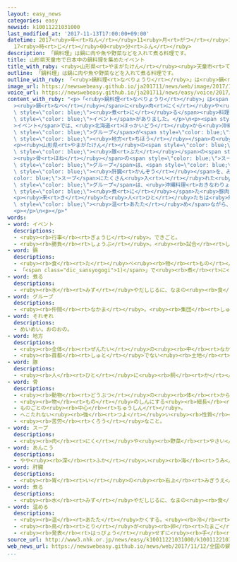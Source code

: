 ```yaml
---
layout: easy_news
categories: easy
newsid: k10011221031000
last_modified_at: '2017-11-13T17:00:00+09:00'
datetime: 2017<ruby>年<rt>ねん</rt></ruby>11<ruby>月<rt>がつ</rt></ruby>13<ruby>日<rt>にち</rt></ruby>
  17<ruby>時<rt>じ</rt></ruby>00<ruby>分<rt>ふん</rt></ruby>
description: 「鍋料理」は鍋に肉や魚や野菜などを入れて煮る料理です。
title: 山形県天童市で日本中の鍋料理を集めたイベント
title_with_ruby: <ruby>山形県<rt>やまがたけん</rt></ruby><ruby>天童市<rt>てんどうし</rt></ruby>で<ruby>日本中<rt>にほんじゅう</rt></ruby>の<ruby>鍋料理<rt>なべりょうり</rt></ruby>を<ruby>集<rt>あつ</rt></ruby>めたイベント
outline: 「鍋料理」は鍋に肉や魚や野菜などを入れて煮る料理です。
outline_with_ruby: 「<ruby>鍋料理<rt>なべりょうり</rt></ruby>」は<ruby>鍋<rt>なべ</rt></ruby>に<ruby>肉<rt>にく</rt></ruby>や<ruby>魚<rt>さかな</rt></ruby>や<ruby>野菜<rt>やさい</rt></ruby>などを<ruby>入<rt>い</rt></ruby>れて<ruby>煮<rt>に</rt></ruby>る<ruby>料理<rt>りょうり</rt></ruby>です。
image_url: https://newswebeasy.github.io/ja201711/news/web/image/2017/11/12/K10011221031_1711121737_1711121739_01_02.jpg
voice_url: https://newswebeasy.github.io/ja201711/news/easy/voice/2017/11/13/k10011221031000.mp3
content_with_ruby: "<p>「<ruby>鍋料理<rt>なべりょうり</rt></ruby>」は<span style=\"color: blue;\"\
  ><ruby>鍋<rt>なべ</rt></ruby></span>に<ruby>肉<rt>にく</rt></ruby>や<ruby>魚<rt>さかな</rt></ruby>や<ruby>野菜<rt>やさい</rt></ruby>などを<ruby>入<rt>い</rt></ruby>れて<span\
  \ style=\"color: blue;\"><ruby>煮<rt>に</rt></ruby>る</span><ruby>料理<rt>りょうり</rt></ruby>です。１２<ruby>日<rt>にち</rt></ruby>、<ruby>山形県<rt>やまがたけん</rt></ruby><ruby>天童市<rt>てんどうし</rt></ruby>で<ruby>日本中<rt>にほんじゅう</rt></ruby>の<ruby>鍋料理<rt>なべりょうり</rt></ruby>を<ruby>集<rt>あつ</rt></ruby>めた<span\
  \ style=\"color: blue;\">イベント</span>がありました。</p>\n<p><span style=\"color: blue;\"\
  >イベント</span>では、<ruby>北海道<rt>ほっかいどう</rt></ruby>から<ruby>沖縄県<rt>おきなわけん</rt></ruby>までの４８の<span\
  \ style=\"color: blue;\">グループ</span>が<span style=\"color: blue;\">それぞれ</span>の<span\
  \ style=\"color: blue;\"><ruby>地方<rt>ちほう</rt></ruby></span>の<ruby>鍋料理<rt>なべりょうり</rt></ruby>を<ruby>作<rt>つく</rt></ruby>って<ruby>売<rt>う</rt></ruby>りました。</p>\n\
  <p><ruby>山形県<rt>やまがたけん</rt></ruby>の<span style=\"color: blue;\">グループ</span>が<ruby>作<rt>つく</rt></ruby>った<ruby>鍋料理<rt>なべりょうり</rt></ruby>にはたくさんの<ruby>人<rt>ひと</rt></ruby>が<ruby>並<rt>なら</rt></ruby>びました。<ruby>山形県<rt>やまがたけん</rt></ruby>で<ruby>昔<rt>むかし</rt></ruby>から<ruby>作<rt>つく</rt></ruby>っている<ruby>野菜<rt>やさい</rt></ruby>を、<span\
  \ style=\"color: blue;\"><ruby>豚<rt>ぶた</rt></ruby></span>の<span style=\"color: blue;\"\
  ><ruby>骨<rt>ほね</rt></ruby></span>の<span style=\"color: blue;\">スープ</span>に<ruby>入<rt>い</rt></ruby>れています。<ruby>宮城県<rt>みやぎけん</rt></ruby>の<span\
  \ style=\"color: blue;\">グループ</span>は、<span style=\"color: blue;\">あんこう</span>という<ruby>魚<rt>さかな</rt></ruby>の<span\
  \ style=\"color: blue;\"><ruby>肝臓<rt>かんぞう</rt></ruby></span>を、みその<span style=\"\
  color: blue;\">スープ</span>にたくさん<ruby>入<rt>い</rt></ruby>れた<ruby>鍋料理<rt>なべりょうり</rt></ruby>を<ruby>作<rt>つく</rt></ruby>りました。<ruby>沖縄県<rt>おきなわけん</rt></ruby>の<span\
  \ style=\"color: blue;\">グループ</span>は、<ruby>沖縄料理<rt>おきなわりょうり</rt></ruby>でよく<ruby>使<rt>つか</rt></ruby>う<span\
  \ style=\"color: blue;\"><ruby>煮<rt>に</rt></ruby></span>た<ruby>豚肉<rt>ぶたにく</rt></ruby>を<ruby>入<rt>い</rt></ruby>れた<ruby>鍋料理<rt>なべりょうり</rt></ruby>を<ruby>売<rt>う</rt></ruby>りました。</p>\n\
  <p><ruby>来<rt>き</rt></ruby>た<ruby>人<rt>ひと</rt></ruby>たちは<ruby>熱<rt>あつ</rt></ruby>い<ruby>鍋料理<rt>なべりょうり</rt></ruby>で<ruby>体<rt>からだ</rt></ruby>を<span\
  \ style=\"color: blue;\"><ruby>温<rt>あたた</rt></ruby>め</span>ながら、「いろいろな<ruby>所<rt>ところ</rt></ruby>の<ruby>鍋料理<rt>なべりょうり</rt></ruby>を<ruby>食<rt>た</rt></ruby>べることができてうれしいです」などと<ruby>話<rt>はな</rt></ruby>していました。</p>\n\
  <p></p>\n<p></p>"
words:
- word: イベント
  descriptions:
  - <ruby><rb>行事</rb><rt>ぎょうじ</rt></ruby>。できごと。
  - <ruby><rb>勝負</rb><rt>しょうぶ</rt></ruby>。<ruby><rb>試合</rb><rt>しあい</rt></ruby>。
- word: 鍋
  descriptions:
  - <ruby><rb>食</rb><rt>た</rt></ruby>べ<ruby><rb>物</rb><rt>もの</rt></ruby>を<ruby><rb>煮</rb><rt>に</rt></ruby>るのに<ruby><rb>使</rb><rt>つか</rt></ruby>う<ruby><rb>道具</rb><rt>どうぐ</rt></ruby>。
  - 「<span class="dic_sansyogogi">1)</span>」で<ruby><rb>煮</rb><rt>に</rt></ruby>ながら<ruby><rb>食</rb><rt>た</rt></ruby>べる<ruby><rb>料理</rb><rt>りょうり</rt></ruby>。
- word: 煮る
  descriptions:
  - <ruby><rb>水</rb><rt>みず</rt></ruby>やだしじるに、なまの<ruby><rb>食</rb><rt>た</rt></ruby>べ<ruby><rb>物</rb><rt>もの</rt></ruby>を<ruby><rb>入</rb><rt>い</rt></ruby>れ、<ruby><rb>熱</rb><rt>ねつ</rt></ruby>を<ruby><rb>加</rb><rt>くわ</rt></ruby>えて<ruby><rb>食</rb><rt>た</rt></ruby>べられるようにする。
- word: グループ
  descriptions:
  - <ruby><rb>仲間</rb><rt>なかま</rt></ruby>。<ruby><rb>集団</rb><rt>しゅうだん</rt></ruby>。
- word: それぞれ
  descriptions:
  - めいめい。おのおの。
- word: 地方
  descriptions:
  - <ruby><rb>全体</rb><rt>ぜんたい</rt></ruby>の<ruby><rb>中</rb><rt>なか</rt></ruby>で、ある<ruby><rb>区切</rb><rt>くぎ</rt></ruby>られた<ruby><rb>土地</rb><rt>とち</rt></ruby>。
  - <ruby><rb>首都</rb><rt>しゅと</rt></ruby>でない<ruby><rb>土地</rb><rt>とち</rt></ruby>。いなか。
- word: 豚
  descriptions:
  - <ruby><rb>人</rb><rt>ひと</rt></ruby>に<ruby><rb>飼</rb><rt>か</rt></ruby>われているけもの。ずんぐり<ruby><rb>太</rb><rt>ふと</rt></ruby>っている。<ruby><rb>肉</rb><rt>にく</rt></ruby>は<ruby><rb>食</rb><rt>た</rt></ruby>べられ、<ruby><rb>皮</rb><rt>かわ</rt></ruby>も<ruby><rb>使</rb><rt>つか</rt></ruby>われる。
- word: 骨
  descriptions:
  - <ruby><rb>動物</rb><rt>どうぶつ</rt></ruby>の<ruby><rb>体</rb><rt>からだ</rt></ruby>の<ruby><rb>中</rb><rt>なか</rt></ruby>にあって、<ruby><rb>体</rb><rt>からだ</rt></ruby>を<ruby><rb>支</rb><rt>ささ</rt></ruby>えているかたいもの。
  - <ruby><rb>物</rb><rt>もの</rt></ruby>のしんにする<ruby><rb>細長</rb><rt>ほそなが</rt></ruby>い<ruby><rb>竹</rb><rt>たけ</rt></ruby>や<ruby><rb>金属</rb><rt>きんぞく</rt></ruby>。
  - ものごとの<ruby><rb>中心</rb><rt>ちゅうしん</rt></ruby>。
  - へこたれない<ruby><rb>強</rb><rt>つよ</rt></ruby>い<ruby><rb>性質</rb><rt>せいしつ</rt></ruby>。
  - <ruby><rb>苦労</rb><rt>くろう</rt></ruby>なこと。
- word: スープ
  descriptions:
  - <ruby><rb>肉</rb><rt>にく</rt></ruby>や<ruby><rb>野菜</rb><rt>やさい</rt></ruby>を<ruby><rb>煮</rb><rt>に</rt></ruby>たしるに、<ruby><rb>味</rb><rt>あじ</rt></ruby>をつけたもの。
- word: あんこう
  descriptions:
  - やや<ruby><rb>深</rb><rt>ふか</rt></ruby>い<ruby><rb>海</rb><rt>うみ</rt></ruby>の<ruby><rb>底</rb><rt>そこ</rt></ruby>にすむ<ruby><rb>魚</rb><rt>さかな</rt></ruby>。<ruby><rb>体</rb><rt>からだ</rt></ruby>は<ruby><rb>平</rb><rt>ひら</rt></ruby>たくて、<ruby><rb>口</rb><rt>くち</rt></ruby>が<ruby><rb>大</rb><rt>おお</rt></ruby>きい。<ruby><rb>頭</rb><rt>あたま</rt></ruby>にある<ruby><rb>長</rb><rt>なが</rt></ruby>いひれで<ruby><rb>小魚</rb><rt>こざかな</rt></ruby>をさそって<ruby><rb>食</rb><rt>た</rt></ruby>べる。なべ<ruby><rb>料理</rb><rt>りょうり</rt></ruby>にする。
- word: 肝臓
  descriptions:
  - <ruby><rb>胃</rb><rt>い</rt></ruby>の<ruby><rb>右上</rb><rt>みぎうえ</rt></ruby>にある<ruby><rb>器官</rb><rt>きかん</rt></ruby>。<ruby><rb>胆汁</rb><rt>たんじゅう</rt></ruby>を<ruby><rb>出</rb><rt>だ</rt></ruby>して<ruby><rb>消化</rb><rt>しょうか</rt></ruby>を<ruby><rb>助</rb><rt>たす</rt></ruby>けたり、<ruby><rb>血液</rb><rt>けつえき</rt></ruby>の<ruby><rb>中</rb><rt>なか</rt></ruby>の<ruby><rb>毒物</rb><rt>どくぶつ</rt></ruby>をこわしたり、<ruby><rb>余分</rb><rt>よぶん</rt></ruby>な<ruby><rb>栄養</rb><rt>えいよう</rt></ruby>をたくわえたりする。
- word: 煮る
  descriptions:
  - <ruby><rb>水</rb><rt>みず</rt></ruby>やだしじるに、なまの<ruby><rb>食</rb><rt>た</rt></ruby>べ<ruby><rb>物</rb><rt>もの</rt></ruby>を<ruby><rb>入</rb><rt>い</rt></ruby>れ、<ruby><rb>熱</rb><rt>ねつ</rt></ruby>を<ruby><rb>加</rb><rt>くわ</rt></ruby>えて<ruby><rb>食</rb><rt>た</rt></ruby>べられるようにする。
- word: 温める
  descriptions:
  - <ruby><rb>温</rb><rt>あたた</rt></ruby>かくする。<ruby><rb>冷</rb><rt>つめ</rt></ruby>たくなくする。
  - <ruby><rb>鳥</rb><rt>とり</rt></ruby>が<ruby><rb>卵</rb><rt>たまご</rt></ruby>を、<ruby><rb>大切</rb><rt>たいせつ</rt></ruby>にかかえる。
  - <ruby><rb>発表</rb><rt>はっぴょう</rt></ruby>せずに<ruby><rb>手</rb><rt>て</rt></ruby>もとにおく。
source_url: http://www3.nhk.or.jp/news/easy/k10011221031000/k10011221031000.html
web_news_url: https://newswebeasy.github.io/news/web/2017/11/12/全国の鍋料理一堂に集めた平成鍋合戦-山形-天童
...
```

